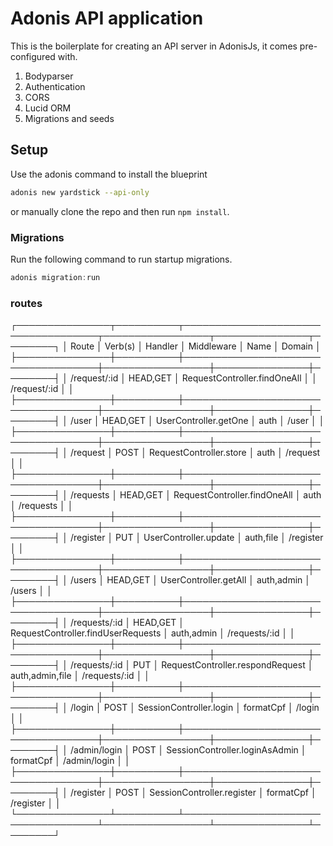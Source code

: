 # Adonis API application

This is the boilerplate for creating an API server in AdonisJs, it comes pre-configured with.

1. Bodyparser
2. Authentication
3. CORS
4. Lucid ORM
5. Migrations and seeds

## Setup

Use the adonis command to install the blueprint

```bash
adonis new yardstick --api-only
```

or manually clone the repo and then run `npm install`.


### Migrations

Run the following command to run startup migrations.

```js
adonis migration:run
```

### routes 

┌───────────────┬──────────┬────────────────────────────────────┬─────────────────┬───────────────┬────────┐
│ Route         │ Verb(s)  │ Handler                            │ Middleware      │ Name          │ Domain │
├───────────────┼──────────┼────────────────────────────────────┼─────────────────┼───────────────┼────────┤
│ /request/:id  │ HEAD,GET │ RequestController.findOneAll       │                 │ /request/:id  │        │
├───────────────┼──────────┼────────────────────────────────────┼─────────────────┼───────────────┼────────┤
│ /user         │ HEAD,GET │ UserController.getOne              │ auth            │ /user         │        │
├───────────────┼──────────┼────────────────────────────────────┼─────────────────┼───────────────┼────────┤
│ /request      │ POST     │ RequestController.store            │ auth            │ /request      │        │
├───────────────┼──────────┼────────────────────────────────────┼─────────────────┼───────────────┼────────┤
│ /requests     │ HEAD,GET │ RequestController.findOneAll       │ auth            │ /requests     │        │
├───────────────┼──────────┼────────────────────────────────────┼─────────────────┼───────────────┼────────┤
│ /register     │ PUT      │ UserController.update              │ auth,file       │ /register     │        │
├───────────────┼──────────┼────────────────────────────────────┼─────────────────┼───────────────┼────────┤
│ /users        │ HEAD,GET │ UserController.getAll              │ auth,admin      │ /users        │        │
├───────────────┼──────────┼────────────────────────────────────┼─────────────────┼───────────────┼────────┤
│ /requests/:id │ HEAD,GET │ RequestController.findUserRequests │ auth,admin      │ /requests/:id │        │
├───────────────┼──────────┼────────────────────────────────────┼─────────────────┼───────────────┼────────┤
│ /requests/:id │ PUT      │ RequestController.respondRequest   │ auth,admin,file │ /requests/:id │        │
├───────────────┼──────────┼────────────────────────────────────┼─────────────────┼───────────────┼────────┤
│ /login        │ POST     │ SessionController.login            │ formatCpf       │ /login        │        │
├───────────────┼──────────┼────────────────────────────────────┼─────────────────┼───────────────┼────────┤
│ /admin/login  │ POST     │ SessionController.loginAsAdmin     │ formatCpf       │ /admin/login  │        │
├───────────────┼──────────┼────────────────────────────────────┼─────────────────┼───────────────┼────────┤
│ /register     │ POST     │ SessionController.register         │ formatCpf       │ /register     │        │
└───────────────┴──────────┴────────────────────────────────────┴─────────────────┴───────────────┴────────┘


